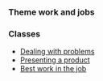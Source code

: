 ### Theme work and jobs

### Classes

- [Dealing with problems](./13-09-2022/readme.md) 
- [Presenting a product](./18-09-2022/readme.md)
- [Best work in the job](./22-09-2022/readme.md)
